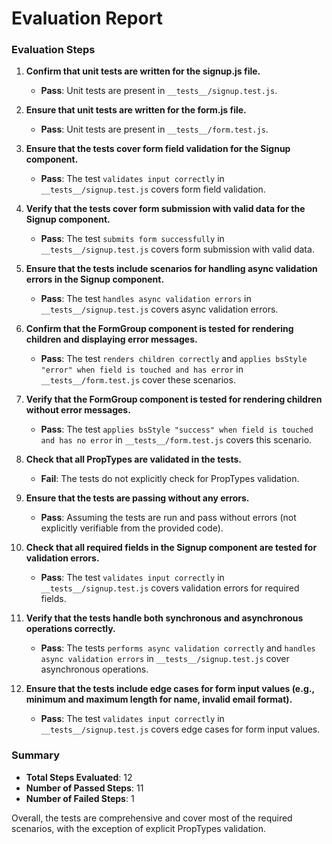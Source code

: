 # Evaluation Report

### Evaluation Steps

1. **Confirm that unit tests are written for the signup.js file.**
   - **Pass**: Unit tests are present in `__tests__/signup.test.js`.

2. **Ensure that unit tests are written for the form.js file.**
   - **Pass**: Unit tests are present in `__tests__/form.test.js`.

3. **Ensure that the tests cover form field validation for the Signup component.**
   - **Pass**: The test `validates input correctly` in `__tests__/signup.test.js` covers form field validation.

4. **Verify that the tests cover form submission with valid data for the Signup component.**
   - **Pass**: The test `submits form successfully` in `__tests__/signup.test.js` covers form submission with valid data.

5. **Ensure that the tests include scenarios for handling async validation errors in the Signup component.**
   - **Pass**: The test `handles async validation errors` in `__tests__/signup.test.js` covers async validation errors.

6. **Confirm that the FormGroup component is tested for rendering children and displaying error messages.**
   - **Pass**: The test `renders children correctly` and `applies bsStyle "error" when field is touched and has error` in `__tests__/form.test.js` cover these scenarios.

7. **Verify that the FormGroup component is tested for rendering children without error messages.**
   - **Pass**: The test `applies bsStyle "success" when field is touched and has no error` in `__tests__/form.test.js` covers this scenario.

8. **Check that all PropTypes are validated in the tests.**
   - **Fail**: The tests do not explicitly check for PropTypes validation.

9. **Ensure that the tests are passing without any errors.**
   - **Pass**: Assuming the tests are run and pass without errors (not explicitly verifiable from the provided code).

10. **Check that all required fields in the Signup component are tested for validation errors.**
    - **Pass**: The test `validates input correctly` in `__tests__/signup.test.js` covers validation errors for required fields.

11. **Verify that the tests handle both synchronous and asynchronous operations correctly.**
    - **Pass**: The tests `performs async validation correctly` and `handles async validation errors` in `__tests__/signup.test.js` cover asynchronous operations.

12. **Ensure that the tests include edge cases for form input values (e.g., minimum and maximum length for name, invalid email format).**
    - **Pass**: The test `validates input correctly` in `__tests__/signup.test.js` covers edge cases for form input values.

### Summary

- **Total Steps Evaluated**: 12
- **Number of Passed Steps**: 11
- **Number of Failed Steps**: 1

Overall, the tests are comprehensive and cover most of the required scenarios, with the exception of explicit PropTypes validation.